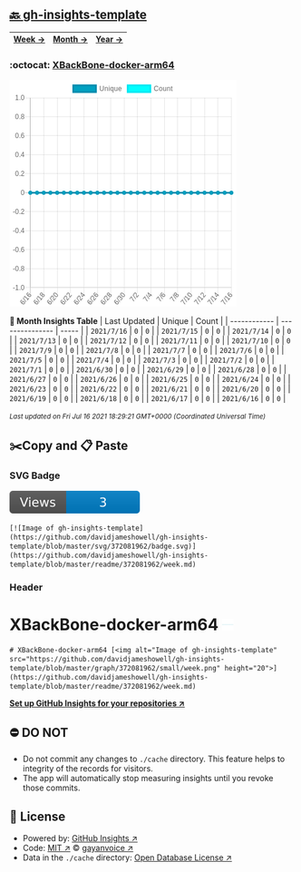 ## [🔙 gh-insights-template](https://github.com/davidjameshowell/gh-insights-template)
| [**Week →**](https://github.com/davidjameshowell/gh-insights-template/blob/master/readme/372081962/week.md) | [**Month →**](https://github.com/davidjameshowell/gh-insights-template/blob/master/readme/372081962/month.md) | [**Year →**](https://github.com/davidjameshowell/gh-insights-template/blob/master/readme/372081962/year.md) |
 | ------------ | --------------- | ----- |

### :octocat: [XBackBone-docker-arm64](https://github.com/davidjameshowell/XBackBone-docker-arm64)
![Image of gh-insights-template](https://github.com/davidjameshowell/gh-insights-template/blob/master/graph/372081962/large/month.png)

**:calendar: Month Insights Table**
| Last Updated | Unique | Count |
 | ------------ | --------------- | ----- |
 | `2021/7/16` |  `0` | `0` |
 | `2021/7/15` |  `0` | `0` |
 | `2021/7/14` |  `0` | `0` |
 | `2021/7/13` |  `0` | `0` |
 | `2021/7/12` |  `0` | `0` |
 | `2021/7/11` |  `0` | `0` |
 | `2021/7/10` |  `0` | `0` |
 | `2021/7/9` |  `0` | `0` |
 | `2021/7/8` |  `0` | `0` |
 | `2021/7/7` |  `0` | `0` |
 | `2021/7/6` |  `0` | `0` |
 | `2021/7/5` |  `0` | `0` |
 | `2021/7/4` |  `0` | `0` |
 | `2021/7/3` |  `0` | `0` |
 | `2021/7/2` |  `0` | `0` |
 | `2021/7/1` |  `0` | `0` |
 | `2021/6/30` |  `0` | `0` |
 | `2021/6/29` |  `0` | `0` |
 | `2021/6/28` |  `0` | `0` |
 | `2021/6/27` |  `0` | `0` |
 | `2021/6/26` |  `0` | `0` |
 | `2021/6/25` |  `0` | `0` |
 | `2021/6/24` |  `0` | `0` |
 | `2021/6/23` |  `0` | `0` |
 | `2021/6/22` |  `0` | `0` |
 | `2021/6/21` |  `0` | `0` |
 | `2021/6/20` |  `0` | `0` |
 | `2021/6/19` |  `0` | `0` |
 | `2021/6/18` |  `0` | `0` |
 | `2021/6/17` |  `0` | `0` |
 | `2021/6/16` |  `0` | `0` |

<small><i>Last updated on Fri Jul 16 2021 18:29:21 GMT+0000 (Coordinated Universal Time)</i></small>

## ✂️Copy and 📋 Paste
### SVG Badge
[![Image of gh-insights-template](https://github.com/davidjameshowell/gh-insights-template/blob/master/svg/372081962/badge.svg)](https://github.com/davidjameshowell/gh-insights-template/blob/master/readme/372081962/week.md)
```readme
[![Image of gh-insights-template](https://github.com/davidjameshowell/gh-insights-template/blob/master/svg/372081962/badge.svg)](https://github.com/davidjameshowell/gh-insights-template/blob/master/readme/372081962/week.md)
```
### Header
# XBackBone-docker-arm64 [<img alt="Image of gh-insights-template" src="https://github.com/davidjameshowell/gh-insights-template/blob/master/graph/372081962/small/week.png" height="20">](https://github.com/davidjameshowell/gh-insights-template/blob/master/readme/372081962/week.md)
```readme
# XBackBone-docker-arm64 [<img alt="Image of gh-insights-template" src="https://github.com/davidjameshowell/gh-insights-template/blob/master/graph/372081962/small/week.png" height="20">](https://github.com/davidjameshowell/gh-insights-template/blob/master/readme/372081962/week.md)
```
[**Set up GitHub Insights for your repositories ↗️**](https://github.com/gayanvoice/github-insights)
## ⛔ DO NOT
- Do not commit any changes to `./cache` directory. This feature helps to integrity of the records for visitors.
- The app will automatically stop measuring insights until you revoke those commits.
## 📄 License
- Powered by: [GitHub Insights ↗️](https://github.com/gayanvoice/github-insights)
- Code: [MIT ↗️](./LICENSE) © [gayanvoice ↗️](https://github.com/gayanvoice)
- Data in the `./cache` directory: [Open Database License ↗️](https://opendatacommons.org/licenses/odbl/1-0/)